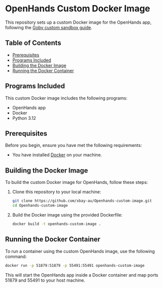 

# OpenHands Custom Docker Image

This repository sets up a custom Docker image for the OpenHands app, following the [Goby custom sandbox guide](https://docs.all-hands.dev/usage/how-to/custom-sandbox-guide).

## Table of Contents
- [Prerequisites](#prerequisites)
- [Programs Included](#programs-included)
- [Building the Docker Image](#building-the-docker-image)
- [Running the Docker Container](#running-the-docker-container)

## Programs Included

This custom Docker image includes the following programs:

- OpenHands app
- Docker
- Python 3.12

## Prerequisites

Before you begin, ensure you have met the following requirements:
- You have installed [Docker](https://docs.docker.com/get-docker/) on your machine.

## Building the Docker Image

To build the custom Docker image for OpenHands, follow these steps:

1. Clone this repository to your local machine:
   ```bash
   git clone https://github.com/xbay-au/Openhands-custom-image.git
   cd Openhands-custom-image
   ```

2. Build the Docker image using the provided Dockerfile:
   ```bash
   docker build -t openhands-custom-image .
   ```

## Running the Docker Container

To run a container using the custom OpenHands image, use the following command:

```bash
docker run -p 51879:51879 -p 55491:55491 openhands-custom-image
```

This will start the OpenHands app inside a Docker container and map ports 51879 and 55491 to your host machine.

